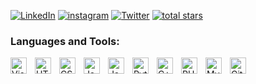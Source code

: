 

 <p align="left">
   <a href="https://www.youtube.com/c/fknight?sub_confirmation=1">
     <img alt="LinkedIn" title="LinkedIn" src="https://custom-icon-badges.demolab.com/youtube/channel/subscribers/UC2WHjPDvbE6O328n17ZGcfg?color=%23E05D44&label=SUBSCRIBE&logo=video&logoColor=white&style=for-the-badge&labelColor=CE4630"/></a> 
   <a href="https://www.youtube.com/c/fknight">
     <img alt="instagram" title="Instagram" src="https://custom-icon-badges.demolab.com/youtube/channel/views/UC2WHjPDvbE6O328n17ZGcfg?color=%23E1AD0E&logo=eye&logoColor=white&style=for-the-badge&labelColor=C79600"/></a> 
   <a href="https://github.com/ForrestKnight?tab=followers">
     <img alt="Twitter" title="Twitter" src="https://custom-icon-badges.demolab.com/github/followers/ForrestKnight?color=236ad3&labelColor=1155ba&style=for-the-badge&logo=person-add&label=Follow&logoColor=white"/></a>
   <a href="https://github.com/ForrestKnight?tab=repositories&sort=stargazers">
     <img alt="total stars" title="Total stars on GitHub" src="https://custom-icon-badges.demolab.com/github/stars/ForrestKnight?color=55960c&style=for-the-badge&labelColor=488207&logo=star"/></a>
   </p>
   
### Languages and Tools:

<img align="left" alt="Visual Studio Code" width="26px" style="padding-right:10px;" src="https://cdn.jsdelivr.net/gh/devicons/devicon/icons/vscode/vscode-original.svg" />
<img align="left" alt="HTML" width="26px" style="padding-right:10px;" src="https://cdn.jsdelivr.net/gh/devicons/devicon/icons/html5/html5-original.svg" />
<img align="left" alt="CSS3" width="26px" style="padding-right:10px;" src="https://cdn.jsdelivr.net/gh/devicons/devicon/icons/css3/css3-original.svg" />
<img align="left" alt="JavaScript" width="26px" style="padding-right:10px;" src="https://cdn.jsdelivr.net/gh/devicons/devicon/icons/javascript/javascript-original.svg" />
<img align="left" alt="Java" width="26px" style="padding-right:10px;" src="https://cdn.jsdelivr.net/gh/devicons/devicon/icons/java/java-original.svg"/>
<img align="left" alt="Python" width="26px" style="padding-right:10px;" src="https://cdn.jsdelivr.net/gh/devicons/devicon@latest/icons/python/python-original.svg" />
<img align="left" alt="C++" width="26px" style="padding-right:10px;" src="https://cdn.jsdelivr.net/gh/devicons/devicon@latest/icons/cplusplus/cplusplus-original.svg" />   
<img align="left" alt="PHP" width="26px" style="padding-right:10px;" src="https://cdn.jsdelivr.net/gh/devicons/devicon@latest/icons/php/php-original.svg" /> 
<img align="left" alt="MySQL" width="26px" style="padding-right:10px;" src="https://cdn.jsdelivr.net/gh/devicons/devicon/icons/mysql/mysql-original.svg" />
<img align="left" alt="GitHub" width="26px" style="padding-right:10px;" src="https://user-images.githubusercontent.com/3369400/139447912-e0f43f33-6d9f-45f8-be46-2df5bbc91289.png" />
<br />

#

<!--
**nikini07/nikini07** is a ✨ _special_ ✨ repository because its `README.md` (this file) appears on your GitHub profile.

Here are some ideas to get you started:

- 🔭 I’m currently working on ...
- 🌱 I’m currently learning ...
- 👯 I’m looking to collaborate on ...
- 🤔 I’m looking for help with ...
- 💬 Ask me about ...
- 📫 How to reach me: ...
- 😄 Pronouns: ...
- ⚡ Fun fact: ...
-->
